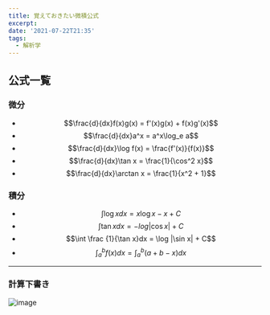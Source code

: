 ```yaml
---
title: 覚えておきたい微積公式
excerpt: 
date: '2021-07-22T21:35'
tags:
  - 解析学
---
```


## 公式一覧
### 微分
- $$\frac{d}{dx}f(x)g(x) = f'(x)g(x) + f(x)g'(x)$$
- $$\frac{d}{dx}a^x = a^x\log_e a$$
- $$\frac{d}{dx}\log f(x) = \frac{f'(x)}{f(x)}$$
- $$\frac{d}{dx}\tan x = \frac{1}{\cos^2 x}$$
- $$\frac{d}{dx}\arctan x = \frac{1}{x^2 + 1}$$

### 積分
- $$\int \log xdx = x\log x - x + C$$
- $$\int \tan x dx = -log|\cos x| + C$$
- $$\int \frac {1}{\tan x}dx = \log |\sin x| + C$$
- $$\int_{a}^{b}f(x)dx = \int_a^b(a+b-x)dx$$

<hr>

### 計算下書き

![image](https://res.cloudinary.com/ddaz9etkx/image/upload/v1626956672/Untitled_Draft_-2_izbq5n.jpg)